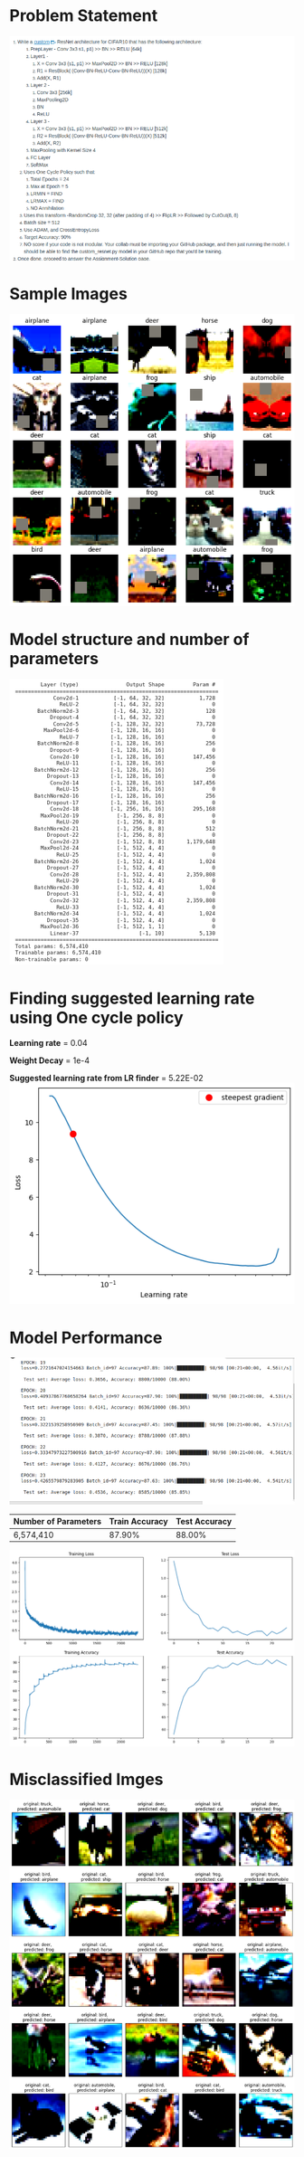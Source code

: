# Problem Statement
![Getting Started](problem_Statement.png)

# Sample Images
![Getting_Started](sample_images.png)

# Model structure and number of parameters
![Getting_Started](network_architecture.png)

# Finding suggested learning rate using One cycle policy
**Learning rate** = 0.04

**Weight Decay** = 1e-4

**Suggested learning rate from LR finder** = 5.22E-02
![Getting_Started](suggested_lr.png)

# Model Performance
![epochs](epochs.png)

| Number of Parameters | Train Accuracy | Test Accuracy |
|----------------------|----------------|---------------|
| 6,574,410            | 87.90%         | 88.00%        |

![performance](performance.png)

# Misclassified Imges
![misclassified_images](misclassified_images.png)


